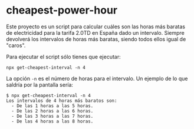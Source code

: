 # cheapest-power-hour

Este proyecto es un script para calcular cuáles son las horas más baratas de electricidad para la tarifa 2.0TD en España dado un intervalo. Siempre devolverá los intervalos de horas más baratas, siendo todos ellos igual de "caros".

Para ejecutar el script sólo tienes que ejecutar:

```shell
npx get-cheapest-interval -n 4
```

La opción `-n` es el número de horas para el intervalo. Un ejemplo de lo que saldría por la pantalla sería:
```shell
$ npx get-cheapest-interval -n 4
Los intervalos de 4 horas más baratos son: 
  - De las 1 horas a las 5 horas.
  - De las 2 horas a las 6 horas.
  - De las 3 horas a las 7 horas.
  - De las 4 horas a las 8 horas.
```
